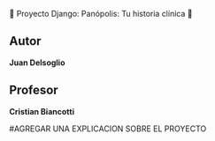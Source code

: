 🔬 Proyecto Django: Panópolis: Tu historia clínica 🧪

## Autor

**Juan Delsoglio**  


## Profesor

**Cristian Biancotti**


#AGREGAR UNA EXPLICACION SOBRE EL PROYECTO